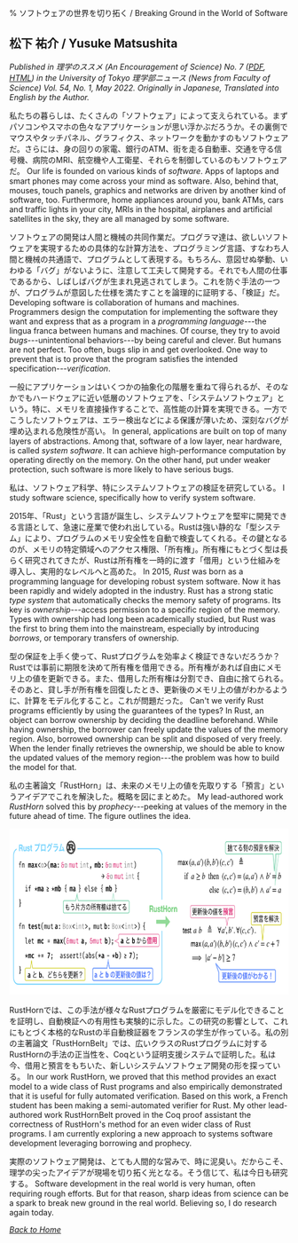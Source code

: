 % ソフトウェアの世界を切り拓く / Breaking Ground in the World of Software

## 松下 祐介 / Yusuke Matsushita

_Published in 理学のススメ (An Encouragement of Science) No. 7 ([PDF](https://dl5s7ayfvssw3.cloudfront.net/WEB_info2/p/pub/8311/54-1.pdf#page=7), [HTML](https://www.s.u-tokyo.ac.jp/ja/story/newsletter/page/7899/)) in the University of Tokyo 理学部ニュース (News from Faculty of Science) Vol. 54, No. 1, May 2022. Originally in Japanese, Translated into English by the Author._

私たちの暮らしは、たくさんの「ソフトウェア」によって支えられている。まずパソコンやスマホの色々なアプリケーションが思い浮かぶだろうか。その裏側でマウスやタッチパネル、グラフィクス、ネットワークを動かすのもソフトウェアだ。さらには、身の回りの家電、銀行のATM、街を走る自動車、交通を守る信号機、病院のMRI、航空機や人工衛星、それらを制御しているのもソフトウェアだ。
Our life is founded on various kinds of _software_. Apps of laptops and smart phones may come across your mind as software. Also, behind that, mouses, touch panels, graphics and networks are driven by another kind of software, too. Furthermore, home appliances around you, bank ATMs, cars and traffic lights in your city, MRIs in the hospital, airplanes and artificial satellites in the sky, they are all managed by some software.

ソフトウェアの開発は人間と機械の共同作業だ。プログラマ達は、欲しいソフトウェアを実現するための具体的な計算方法を、プログラミング言語、すなわち人間と機械の共通語で、プログラムとして表現する。もちろん、意図せぬ挙動、いわゆる「バグ」がないように、注意して工夫して開発する。それでも人間の仕事であるから、しばしばバグが生まれ見逃されてしまう。これを防ぐ手法の一つが、プログラムが意図した仕様を満たすことを論理的に証明する、「検証」だ。
Developing software is collaboration of humans and machines. Programmers design the computation for implementing the software they want and express that as a program in a _programming language_---the lingua franca between humans and machines. Of course, they try to avoid _bugs_---unintentional behaviors---by being careful and clever. But humans are not perfect. Too often, bugs slip in and get overlooked. One way to prevent that is to prove that the program satisfies the intended specification---_verification_.

一般にアプリケーションはいくつかの抽象化の階層を重ねて得られるが、そのなかでもハードウェアに近い低層のソフトウェアを、「システムソフトウェア」という。特に、メモリを直接操作することで、高性能の計算を実現できる。一方でこうしたソフトウェアは、エラー検出などによる保護が薄いため、深刻なバグが埋め込まれる危険性が高い。
In general, applications are built on top of many layers of abstractions. Among that, software of a low layer, near hardware, is called _system software_. It can achieve high-performance computation by operating directly on the memory. On the other hand, put under weaker protection, such software is more likely to have serious bugs.

私は、ソフトウェア科学、特にシステムソフトウェアの検証を研究している。
I study software science, specifically how to verify system software.

2015年、「Rust」という言語が誕生し、システムソフトウェアを堅牢に開発できる言語として、急速に産業で使われ出している。Rustは強い静的な「型システム」により、プログラムのメモリ安全性を自動で検査してくれる。その鍵となるのが、メモリの特定領域へのアクセス権限、「所有権」。所有権にもとづく型は長らく研究されてきたが、Rustは所有権を一時的に渡す「借用」という仕組みを導入し、実用的なレベルへと高めた。
In 2015, _Rust_ was born as a programming language for developing robust system software. Now it has been rapidly and widely adopted in the industry. Rust has a strong static _type system_ that automatically checks the memory safety of programs. Its key is _ownership_---access permission to a specific region of the memory. Types with ownership had long been academically studied, but Rust was the first to bring them into the mainstream, especially by introducing _borrows_, or temporary transfers of ownership.

型の保証を上手く使って、Rustプログラムを効率よく検証できないだろうか？ Rustでは事前に期限を決めて所有権を借用できる。所有権があれば自由にメモリ上の値を更新できる。また、借用した所有権は分割でき、自由に捨てられる。そのあと、貸し手が所有権を回復したとき、更新後のメモリ上の値がわかるように、計算をモデル化すること。これが問題だった。
Can't we verify Rust programs efficiently by using the guarantees of the types? In Rust, an object can borrow ownership by deciding the deadline beforehand. While having ownership, the borrower can freely update the values of the memory region. Also, borrowed ownership can be split and disposed of very freely. When the lender finally retrieves the ownership, we should be able to know the updated values of the memory region---the problem was how to build the model for that.

私の主著論文「RustHorn」は、未来のメモリ上の値を先取りする「預言」というアイデアでこれを解決した。概略を図にまとめた。
My lead-authored work _RustHorn_ solved this by _prophecy_---peeking at values of the memory in the future ahead of time. The figure outlines the idea.

<img src="./2022-break-ground-software-figure.png" height="300" alt="Overview of RustHorn" />

RustHornでは、この手法が様々なRustプログラムを厳密にモデル化できることを証明し、自動検証への有用性も実験的に示した。この研究の影響として、これにもとづく本格的なRustの半自動検証器をフランスの学生が作っている。私の別の主著論文「RustHornBelt」では、広いクラスのRustプログラムに対するRustHornの手法の正当性を、Coqという証明支援システムで証明した。私は今、借用と預言をもちいた、新しいシステムソフトウェア開発の形を探っている。
In our work RustHorn, we proved that this method provides an exact model to a wide class of Rust programs and also empirically demonstrated that it is useful for fully automated verification. Based on this work, a French student has been making a semi-automated verifier for Rust. My other lead-authored work RustHornBelt proved in the Coq proof assistant the correctness of RustHorn's method for an even wider class of Rust programs. I am currently exploring a new approach to systems software development leveraging borrowing and prophecy.

実際のソフトウェア開発は、とても人間的な営みで、時に泥臭い。だからこそ、理学の尖ったアイデアが現場を切り拓く光となる。そう信じて、私は今日も研究する。
Software development in the real world is very human, often requiring rough efforts. But for that reason, sharp ideas from science can be a spark to break new ground in the real world. Believing so, I do research again today.

[_Back to Home_](../)
